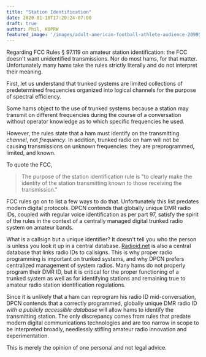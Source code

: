 ```yaml
---
title: "Station Identification"
date: 2020-01-10T17:20:24-07:00
draft: true
author: Phil, K0PRW
featured_image: '/images/adult-american-football-athlete-audience-209954.jpg'
---
```


Regarding FCC Rules § 97.119 on amateur station identification: the FCC doesn't want unidentified transmissions. Nor do most hams, for that matter. Unfortunately many hams take the rules strictly literally and do not interpret their meaning.

<!--more-->

First, let us understand that trunked systems are limited collections of predetermined frequencies organized into logical channels for the purpose of spectral efficiency.

Some hams object to the use of trunked systems because a station may transmit on different frequencies during the course of a conversation without operator knowledge as to which specific frequencies he used.

However, the rules state that a ham must identify on the transmitting *channel*, not *frequency*. In addition, trunked radio on ham will not be causing transmissions on unknown frequencies: they are preprogrammed, limited, and known.

To quote the FCC,
> The purpose of the station identification rule is "to clearly make the identity of the station transmitting known to those receiving the transmission."

FCC rules go on to list a few ways to do that. Unfortunately this list predates modern digital protocols. DPCN contends that globally unique DMR radio IDs, coupled with regular voice identification as per part 97, satisfy the spirit of the rules in the context of a centrally managed digital trunked radio system on amateur bands.

What is a callsign but a unique identifier? It doesn't tell you who the person is unless you look it up in a central database. [Radioid.net](http://radioid.net) is also a central database that links radio IDs to callsigns. This is why proper radio programming is important on trunked systems, and why DPCN prefers centralized management of system radios. Many hams do not properly program their DMR ID, but it is critical for the proper functioning of a trunked system as well as for identifying stations and remaining true to amateur radio station identification regulations.

Since it is unlikely that a ham can reprogram his radio ID mid-conversation, DPCN contends that a correctly programmed, globally unique DMR radio ID *with a publicly accessible database* will allow hams to identify the transmitting station. The only discrepancy comes from rules that predate modern digital communications technologies and are too narrow in scope to be interpreted broadly, needlessly stifling amateur radio innovation and experimentation. 

This is merely the opinion of one personal and not legal advice.